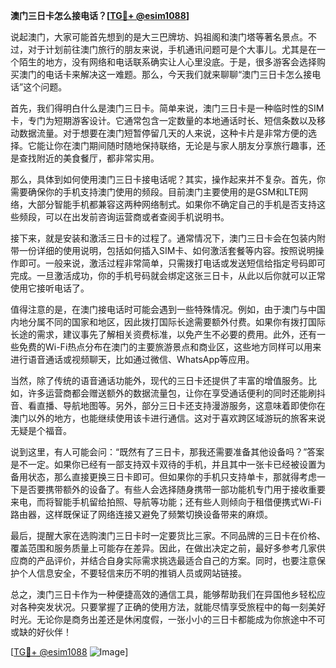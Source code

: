 **澳门三日卡怎么接电话？[[TG💪+ @esim1088](https://t.me/s/esim1088)]**

说起澳门，大家可能首先想到的是大三巴牌坊、妈祖阁和澳门塔等著名景点。不过，对于计划前往澳门旅行的朋友来说，手机通讯问题可是个大事儿。尤其是在一个陌生的地方，没有网络和电话联系确实让人心里没底。于是，很多游客会选择购买澳门的电话卡来解决这一难题。那么，今天我们就来聊聊“澳门三日卡怎么接电话”这个问题。

首先，我们得明白什么是澳门三日卡。简单来说，澳门三日卡是一种临时性的SIM卡，专门为短期游客设计。它通常包含一定数量的本地通话时长、短信条数以及移动数据流量。对于想要在澳门短暂停留几天的人来说，这种卡片是非常方便的选择。它能让你在澳门期间随时随地保持联络，无论是与家人朋友分享旅行趣事，还是查找附近的美食餐厅，都非常实用。

那么，具体到如何使用澳门三日卡接电话呢？其实，操作起来并不复杂。首先，你需要确保你的手机支持澳门使用的频段。目前澳门主要使用的是GSM和LTE网络，大部分智能手机都兼容这两种网络制式。如果你不确定自己的手机是否支持这些频段，可以在出发前咨询运营商或者查阅手机说明书。

接下来，就是安装和激活三日卡的过程了。通常情况下，澳门三日卡会在包装内附带一份详细的使用说明，包括如何插入SIM卡、如何激活套餐等内容。按照说明操作即可。一般来说，激活过程非常简单，只需拨打电话或发送短信给指定号码即可完成。一旦激活成功，你的手机号码就会绑定这张三日卡，从此以后你就可以正常使用它接听电话了。

值得注意的是，在澳门接电话时可能会遇到一些特殊情况。例如，由于澳门与中国内地分属不同的国家和地区，因此拨打国际长途需要额外付费。如果你有拨打国际长途的需求，建议事先了解相关资费标准，以免产生不必要的费用。此外，还有一些免费的Wi-Fi热点分布在澳门的主要旅游景点和商业区，这些地方同样可以用来进行语音通话或视频聊天，比如通过微信、WhatsApp等应用。

当然，除了传统的语音通话功能外，现代的三日卡还提供了丰富的增值服务。比如，许多运营商都会赠送额外的数据流量包，让你在享受通话便利的同时还能刷抖音、看直播、导航地图等。另外，部分三日卡还支持漫游服务，这意味着即使你在澳门以外的地方，也能继续使用该卡进行通信。这对于喜欢跨区域游玩的旅客来说无疑是个福音。

说到这里，有人可能会问：“既然有了三日卡，那我还需要准备其他设备吗？”答案是不一定。如果你已经有一部支持双卡双待的手机，并且其中一张卡已经被设置为备用状态，那么直接更换三日卡即可。但如果你的手机只支持单卡，那就得考虑一下是否要携带额外的设备了。有些人会选择随身携带一部功能机专门用于接收重要来电，而将智能手机留给拍照、导航等功能；还有些人则倾向于租借便携式Wi-Fi路由器，这样既保证了网络连接又避免了频繁切换设备带来的麻烦。

最后，提醒大家在选购澳门三日卡时一定要货比三家。不同品牌的三日卡在价格、覆盖范围和服务质量上可能存在差异。因此，在做出决定之前，最好多参考几家供应商的产品评价，并结合自身实际需求挑选最适合自己的方案。同时，也要注意保护个人信息安全，不要轻信来历不明的推销人员或网站链接。

总之，澳门三日卡作为一种便捷高效的通信工具，能够帮助我们在异国他乡轻松应对各种突发状况。只要掌握了正确的使用方法，就能尽情享受旅程中的每一刻美好时光。无论你是商务出差还是休闲度假，一张小小的三日卡都能成为你旅途中不可或缺的好伙伴！

[[TG💪+ @esim1088](https://t.me/s/esim1088) ![Image](https://i.postimg.cc/4NQfJmqS/Snipaste-2025-05-13-00-14-12.png)]